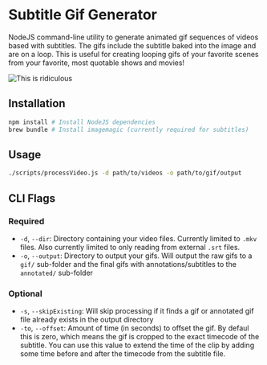 # Subtitle Gif Generator

NodeJS command-line utility to generate animated gif sequences of videos based with subtitles.
The gifs include the subtitle baked into the image and are on a loop. This is useful for creating
looping gifs of your favorite scenes from your favorite, most quotable shows and movies!

![This is ridiculous](http://cdn.joe.sh/projects/sub-gif-gen/stanley.gif)

## Installation

```sh
npm install # Install NodeJS dependencies
brew bundle # Install imagemagic (currently required for subtitles)
```

## Usage

```sh
./scripts/processVideo.js -d path/to/videos -o path/to/gif/output
```

## CLI Flags

### Required
- `-d`, `--dir`: Directory containing your video files. Currently limited to `.mkv` files. Also
  currently limited to only reading from external `.srt` files.
- `-o`, `--output`: Directory to output your gifs. Will output the raw gifs to a `gif/` sub-folder
  and the final gifs with annotations/subtitles to the `annotated/` sub-folder

### Optional
- `-s`, `--skipExisting`: Will skip processing if it finds a gif or annotated gif file already
  exists in the output directory
- `-to`, `--offset`: Amount of time (in seconds) to offset the gif. By defaul this is zero, which
  means the gif is cropped to the exact timecode of the subtitle. You can use this value to extend
  the time of the clip by adding some time before and after the timecode from the subtitle file.
